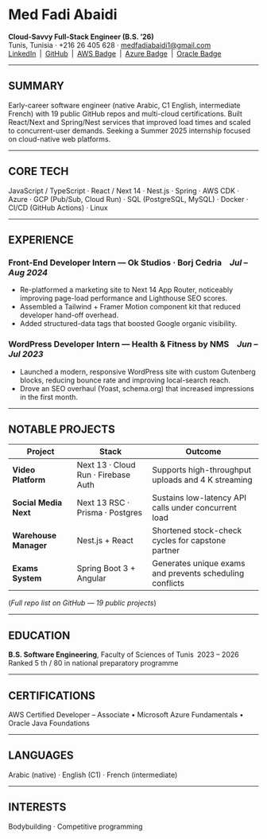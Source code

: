 # Med Fadi Abaidi
**Cloud-Savvy Full-Stack Engineer (B.S. ’26)**  
Tunis, Tunisia · +216 26 405 628 · medfadiabaidi1@gmail.com  
[LinkedIn](https://linkedin.com/in/medfadiabaidi) | [GitHub](https://github.com/medfa12) | [AWS Badge](https://www.credly.com/org/amazon-web-services/badge/aws-certified-developer-associate) | [Azure Badge](https://www.credly.com/org/microsoft-certification/badge/microsoft-certified-azure-fundamentals) | [Oracle Badge](https://www.credly.com/org/oracle/badge/oracle-certified-foundations-associate-java)

---

## SUMMARY
Early-career software engineer (native Arabic, C1 English, intermediate French) with 19 public GitHub repos and multi-cloud certifications. Built React/Next and Spring/Nest services that improved load times and scaled to concurrent-user demands. Seeking a Summer 2025 internship focused on cloud-native web platforms.

---

## CORE TECH
JavaScript / TypeScript · React / Next 14 · Nest.js · Spring · AWS CDK · Azure · GCP (Pub/Sub, Cloud Run) · SQL (PostgreSQL, MySQL) · Docker · CI/CD (GitHub Actions) · Linux

---

## EXPERIENCE
### Front-End Developer Intern — **Ok Studios** · Borj Cedria *Jul – Aug 2024*  
- Re-platformed a marketing site to Next 14 App Router, noticeably improving page-load performance and Lighthouse SEO scores.  
- Assembled a Tailwind + Framer Motion component kit that reduced developer hand-off overhead.  
- Added structured-data tags that boosted Google organic visibility.

### WordPress Developer Intern — **Health & Fitness by NMS** *Jun – Jul 2023*  
- Launched a modern, responsive WordPress site with custom Gutenberg blocks, reducing bounce rate and improving local-search reach.  
- Drove an SEO overhaul (Yoast, schema.org) that increased impressions in the first month.

---

## NOTABLE PROJECTS
| Project | Stack | Outcome |
|---------|-------|---------|
| **Video Platform** | Next 13 · Cloud Run · Firebase Auth | Supports high-throughput uploads and 4 K streaming |
| **Social Media Next** | Next 13 RSC · Prisma · Postgres | Sustains low-latency API calls under concurrent load |
| **Warehouse Manager** | Nest.js + React | Shortened stock-check cycles for capstone partner |
| **Exams System** | Spring Boot 3 + Angular | Generates unique exams and prevents scheduling conflicts |

(*Full repo list on GitHub — 19 public projects*)

---

## EDUCATION
**B.S. Software Engineering**, Faculty of Sciences of Tunis 2023 – 2026  
Ranked 5 th / 80 in national preparatory programme

---

## CERTIFICATIONS
AWS Certified Developer – Associate • Microsoft Azure Fundamentals • Oracle Java Foundations

---

## LANGUAGES
Arabic (native) · English (C1) · French (intermediate)

---

## INTERESTS
Bodybuilding · Competitive programming
